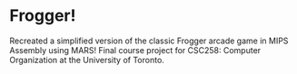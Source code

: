 # Frogger!
Recreated a simplified version of the classic Frogger arcade game in MIPS Assembly using MARS! Final course project for CSC258: Computer Organization at the University of Toronto.

